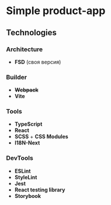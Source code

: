 # Simple product-app

## Technologies

### Architecture

- **FSD** (своя версия)

### Builder

- **~~Webpack~~**
- **Vite**

### Tools

- **TypeScript**
- **React**
- **SCSS** + **CSS Modules**
- **I18N-Next**

### DevTools

- **ESLint**
- **StyleLint**
- **Jest**
- **React testing library**
- **Storybook**